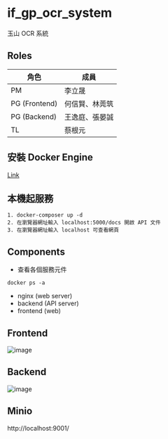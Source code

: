 # if_gp_ocr_system
玉山 OCR 系統

## Roles
| 角色  | 成員 |
| ------------- | ------------- |
| PM  | 李立晟 |
| PG (Frontend)  |  何信賢、林莞筑 |
| PG (Backend)   |  王逸庭、張晏誠 |
| TL  | 蔡根元 |

## 安裝 Docker Engine
[Link](https://www.docker.com/products/docker-desktop/)

## 本機起服務
```
1. docker-composer up -d
2. 在瀏覽器網址輸入 localhost:5000/docs 開啟 API 文件
3. 在瀏覽器網址輸入 localhost 可查看網頁
```
## Components
* 查看各個服務元件
```
docker ps -a
```
* nginx (web server)
* backend (API server)
* frontend (web)

## Frontend
![image](https://user-images.githubusercontent.com/40282726/189018870-bb41aea1-6385-474c-9900-a31a97611a1b.png)

## Backend
![image](https://user-images.githubusercontent.com/40282726/189018899-cec8398f-1762-4421-9de9-e39d564d0ac1.png)

## Minio
http://localhost:9001/
